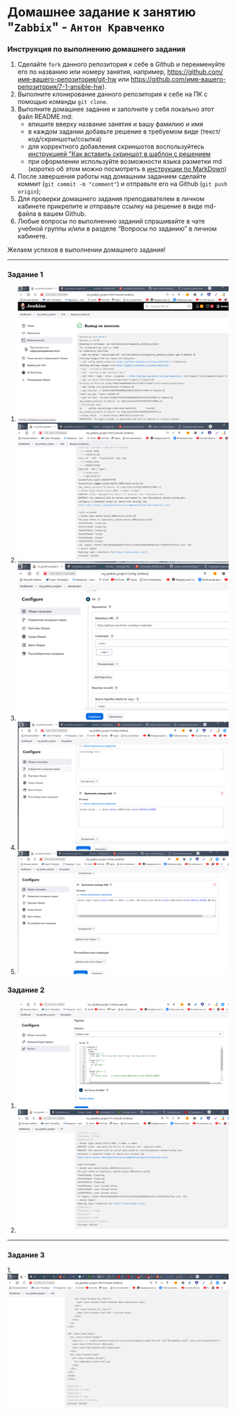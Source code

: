 # Домашнее задание к занятию "`Zabbix`" - `Антон Кравченко`


### Инструкция по выполнению домашнего задания

   1. Сделайте `fork` данного репозитория к себе в Github и переименуйте его по названию или номеру занятия, например, https://github.com/имя-вашего-репозитория/git-hw или  https://github.com/имя-вашего-репозитория/7-1-ansible-hw).
   2. Выполните клонирование данного репозитория к себе на ПК с помощью команды `git clone`.
   3. Выполните домашнее задание и заполните у себя локально этот файл README.md:
      - впишите вверху название занятия и вашу фамилию и имя
      - в каждом задании добавьте решение в требуемом виде (текст/код/скриншоты/ссылка)
      - для корректного добавления скриншотов воспользуйтесь [инструкцией "Как вставить скриншот в шаблон с решением](https://github.com/netology-code/sys-pattern-homework/blob/main/screen-instruction.md)
      - при оформлении используйте возможности языка разметки md (коротко об этом можно посмотреть в [инструкции  по MarkDown](https://github.com/netology-code/sys-pattern-homework/blob/main/md-instruction.md))
   4. После завершения работы над домашним заданием сделайте коммит (`git commit -m "comment"`) и отправьте его на Github (`git push origin`);
   5. Для проверки домашнего задания преподавателем в личном кабинете прикрепите и отправьте ссылку на решение в виде md-файла в вашем Github.
   6. Любые вопросы по выполнению заданий спрашивайте в чате учебной группы и/или в разделе “Вопросы по заданию” в личном кабинете.
   
Желаем успехов в выполнении домашнего задания!
   


---

### Задание 1


1. ![Screenshot Lesson 1](https://github.com/Anton-rus/Homework-Git-AKravchenko/blob/main/lessons_screenshots/Lesson%201.1.png)
2. ![Screenshot Lesson 1](https://github.com/Anton-rus/Homework-Git-AKravchenko/blob/main/lessons_screenshots/Lesson%201.2.png)
3. ![Screenshot Lesson 1](https://github.com/Anton-rus/Homework-Git-AKravchenko/blob/main/lessons_screenshots/Lesson%201.3.png)
4. ![Screenshot Lesson 1](https://github.com/Anton-rus/Homework-Git-AKravchenko/blob/main/lessons_screenshots/Lesson%201.4.png)
5. ![Screenshot Lesson 1](https://github.com/Anton-rus/Homework-Git-AKravchenko/blob/main/lessons_screenshots/Lesson%201.5.png)

### Задание 2
 1. ![Screenshot Lesson 1](https://github.com/Anton-rus/Homework-Git-AKravchenko/blob/main/lessons_screenshots/Lesson%202.1.png)
 2. ![Screenshot Lesson 1](https://github.com/Anton-rus/Homework-Git-AKravchenko/blob/main/lessons_screenshots/Lesson%202.2.png)  
---
### Задание 3

1.![Screenshot Lesson 1](https://github.com/Anton-rus/Homework-Git-AKravchenko/blob/main/lessons_screenshots/Lesson%203.png)
